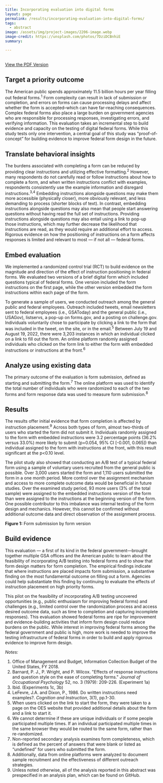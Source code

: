 ```yaml
---
title: Incorporating evaluation into digital forms
layout: page
permalink: /results/incorporating-evaluation-into-digital-forms/
tags: 
  - abstract
image: /assets/img/project-images/2206-image.webp
image-credit: https://unsplash.com/photos/7DziDCBnhiE
summary: 

---
```

<br>
<a class="usa-button" href="/assets/abstracts/2118-digital-forms-abstract.pdf" target="_blank">View the PDF Version</a>

## Target a priority outcome
The American public spends approximately 11.5 billion hours per year filling out federal forms.<sup>1</sup> Form complexity can result in lack of submission or completion, and errors on forms can cause processing delays and affect whether the form is accepted–which can have far-reaching consequences. Complex federal forms also place a large burden on government agencies who are responsible for processing responses, investigating errors, and verifying information. This evaluation takes an incremental step to build evidence and capacity on the testing of digital federal forms. While this study tests only one intervention, a central goal of this study was “proof-of-concept”
for building evidence to improve federal form design in the future.

## Translate behavioral insights
The burdens associated with completing a form can be reduced by providing clear instructions and utilizing effective formatting.<sup>2</sup> However, many respondents do not carefully read or follow instructions about how to complete a form, and when written instructions conflict with examples, respondents consistently use the example information and disregard instructions.<sup>3,4</sup> Embedding instructions alongside questions may make them more accessible (physically closer), more obviously relevant, and less demanding to process (shorter blocks of text). In contrast, embedding instructions alongside questions may also mean that people start answering questions without having read the full set of instructions. Providing instructions alongside questions may also entail using a link to pop-up those instructions, which may further decrease the likelihood that instructions are read, as they would require an additional effort to access. Rigorous evidence on how the positioning of instructions on a form affects responses is limited and relevant to most — if not all — federal forms. 

## Embed evaluation
We implemented a randomized control trial (RCT) to build evidence on the magnitude and direction of the effect of instruction positioning in federal forms. We evaluated two versions of a brief digital form which included questions typical of federal forms. One version included the form instructions on the first page, while the other version embedded the form instructions within each page of the form. 

To generate a sample of users, we conducted outreach among the general public and federal employees. Outreach included tweets, email newsletters sent to federal employees (i.e., GSAToday) and the general public (i.e., USAGov), listservs, a pop-up on forms.gov, and a posting on challenge.gov. Individuals voluntarily chose to participate by clicking a link to the form that was included in the tweet, on the site, or in the email.<sup>5</sup> Between July 19 and August 19, 2022, there were 3,203 instances in which an individual clicked on a link to fill out the form. An online platform randomly assigned individuals who clicked on the form link to either the form with embedded instructions or instructions at the front.<sup>6</sup>

## Analyze using existing data
The primary outcome of the evaluation is form submission, defined as starting and submitting the form.<sup>7</sup> The online platform was used to identify the total number of individuals who were randomized to each of the two forms and form response data was used to measure form submission.<sup>8</sup>

## Results
The results offer initial evidence that form completion is affected by instruction placement.<sup>9</sup> Across both types of form, almost two-thirds of users who started the form did not submit it. Individuals randomly assigned to the form with embedded instructions were 3.2 percentage points (36.2% versus 33.0%) more likely to submit (p=0.054, 95% CI [-0.001, 0.065]) than individual assigned to the form with instructions at the front, with this result significant at the p<0.10 level. 

The pilot study also showed that conducting an A/B test of a typical federal form using a sample of voluntary users recruited from the general public is possible. Over 3,000 users started the form and 1,110 users submitted the form in a one month period. More control over the assignment mechanism and access to more complete outcome data would be beneficial in future studies. Over the examined study period, 93 more users (3% of the total sample) were assigned to the embedded instructions version of the form than were assigned to the instructions at the beginning version of the form. One possible contributor to this imbalance was internal testing of the form design and mechanics. However, this cannot be confirmed without additional outcome data and direct observation of the assignment process.

<b>Figure 1:</b> Form submission by form version

## Build evidence
This evaluation — a first of its kind in the federal government—brought together multiple GSA offices and the American public to learn about the feasibility of incorporating A/B testing into federal forms and to show that form design matters for form completion. The empirical findings indicate that where instructions are placed impacts form submission, a substantive finding on the most fundamental outcome on filling out a form. Agencies could help substantiate this finding by continuing to evaluate the effects of instruction placement on high priority forms.

This pilot on the feasibility of incorporating A/B testing uncovered opportunities (e.g., public enthusiasm for improving federal forms) and challenges (e.g., limited control over the randomization process and access desired outcome data, such as time to completion and capturing incomplete responses). This evaluation showed federal forms are ripe for improvement and evidence-building activities that inform form design could reduce burdens on the public. While interest in improving federal forms among the federal government and public is high, more work is needed to improve the testing infrastructure of federal forms in order to build and apply rigorous evidence to improve form design.

*Notes:*
1. Office of Management and Budget, Information Collection Budget of the United States, FY 2018. 
2. Barnard, P. J., P. Wright, and P. Wilcox. "Effects of response instructions and question style on the ease of completing forms." _Journal of Occupational Psychology_ 52, no. 3 (1979): 209-226. (Experiment 1a)
3. Ibid. (Experiments 1c, 3b)
4. LeFevre, J.A. and Dixon, P., 1986. Do written instructions need examples?. _Cognition and Instruction_, 3(1), pp.1-30.
5. When users clicked on the link to start the form, they were taken to a page on the OES website that provided additional details about the form and a link to start it.
6. We cannot determine if these are unique individuals or if some people participated multiple times. If an individual participated multiple times in the same browser they would be routed to the same form, rather than re-randomized. 
7. Non-reported secondary analysis examines form completeness, which is defined as the percent of answers that were blank or listed as “undefined” for users who submitted the form.
8. Additionally, data from online platforms were analyzed to document sample recruitment and the effectiveness of different outreach strategies.
9. Unless noted otherwise, all of the analysis reported in this abstract was prespecified in an analysis plan, which can be found on GitHub.

